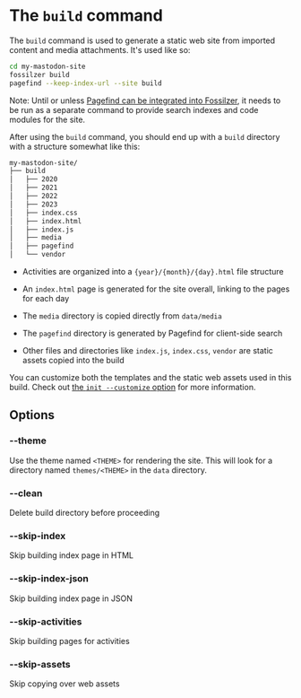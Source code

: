 # The `build` command

The `build` command is used to generate a static web site from imported
content and media attachments. It's used like so:

```bash
cd my-mastodon-site
fossilzer build
pagefind --keep-index-url --site build
```

Note: Until or unless [Pagefind can be integrated into Fossilzer](https://github.com/lmorchard/fossilizer/issues/7), it needs to be run as a separate command to provide search indexes and code modules for the site. 

After using the `build` command, you should end up with a `build` directory
with a structure somewhat like this:

```bash
my-mastodon-site/
├── build
│   ├── 2020
│   ├── 2021
│   ├── 2022
│   ├── 2023
│   ├── index.css
│   ├── index.html
│   ├── index.js
│   ├── media
│   ├── pagefind
│   └── vendor
```

- Activities are organized into a `{year}/{month}/{day}.html` file structure

- An `index.html` page is generated for the site overall, linking to the pages for each day

- The `media` directory is copied directly from `data/media`

- The `pagefind` directory is generated by Pagefind for client-side search

- Other files and directories like `index.js`, `index.css`, `vendor` are static assets copied into the build

You can customize both the templates and the static web assets used in this build. Check out [the `init --customize` option](./init.md#--customize) for more information.

## Options

### --theme <THEME>
Use the theme named `<THEME>` for rendering the site. This will look for a directory named `themes/<THEME>` in the `data` directory.

### --clean
Delete build directory before proceeding

### --skip-index
Skip building index page in HTML

### --skip-index-json
Skip building index page in JSON

### --skip-activities  
Skip building pages for activities

### --skip-assets
Skip copying over web assets
